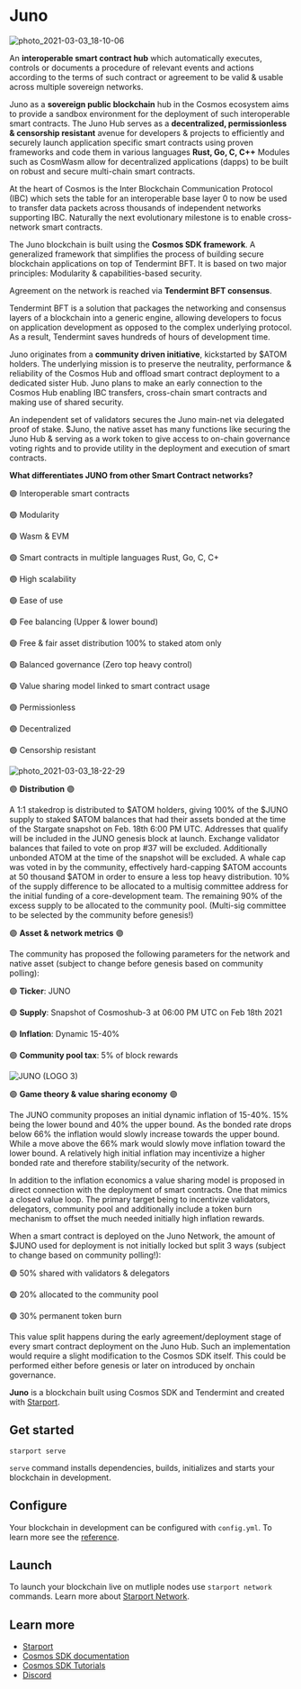 # Juno

![photo_2021-03-03_18-10-06](https://user-images.githubusercontent.com/79812965/110179648-ba938400-7e08-11eb-849c-a8da02c31a21.jpg)

An **interoperable smart contract hub** which automatically executes, controls or documents a procedure of relevant events and actions 
according to the terms of such contract or agreement to be valid & usable across multiple sovereign networks.

Juno as a **sovereign public blockchain** hub in the Cosmos ecosystem aims to provide a sandbox environment for the deployment 
of such interoperable smart contracts. The Juno Hub serves as a **decentralized, permissionless & censorship resistant** avenue 
for developers & projects to efficiently and securely launch application specific smart contracts using proven frameworks 
and code them in various languages **Rust, Go, C, C++**
Modules such as CosmWasm allow for decentralized applications (dapps) to be built on robust and secure multi-chain smart contracts.

At the heart of Cosmos is the Inter Blockchain Communication Protocol (IBC) which sets the table for an interoperable base layer 0 
to now be used to transfer data packets across thousands of independent networks supporting IBC. 
Naturally the next evolutionary milestone is to enable cross-network smart contracts.

The Juno blockchain is built using the **Cosmos SDK framework**. 
A generalized framework that simplifies the process of building secure blockchain applications on top of Tendermint BFT. 
It is based on two major principles: Modularity & capabilities-based security.

Agreement on the network is reached via **Tendermint BFT consensus**.

Tendermint BFT is a solution that packages the networking and consensus layers of a blockchain into a generic engine, 
allowing developers to focus on application development as opposed to the complex underlying protocol. 
As a result, Tendermint saves hundreds of hours of development time.

Juno originates from a **community driven initiative**, kickstarted by $ATOM holders.
The underlying mission is to preserve the neutrality, performance & reliability of the Cosmos Hub and offload smart contract deployment to a dedicated sister Hub. 
Juno plans to make an early connection to the Cosmos Hub enabling IBC transfers, cross-chain smart contracts and making use of shared security.

An independent set of validators secures the Juno main-net via delegated proof of stake. 
$Juno, the native asset has many functions like securing the Juno Hub & serving as a work token to give access to on-chain governance voting rights 
and to provide utility in the deployment and execution of smart contracts.


**What differentiates JUNO from other Smart Contract networks?**

🟣 Interoperable smart contracts 

🟣 Modularity

🟣 Wasm & EVM

🟣 Smart contracts in multiple languages Rust, Go, C, C+

🟣 High scalability

🟣 Ease of use

🟣 Fee balancing (Upper & lower bound)

🟣 Free & fair asset distribution 100% to staked atom only

🟣 Balanced governance (Zero top heavy control) 
                                                     
🟣 Value sharing model linked to smart contract usage
                                                  
🟣 Permissionless 
                                                     
🟣 Decentralized
                                             
🟣 Censorship resistant

![photo_2021-03-03_18-22-29](https://user-images.githubusercontent.com/79812965/110187125-8a9fad00-7e17-11eb-971f-1b56faf3e558.jpg)


🟣 **Distribution** 🟣

A 1:1 stakedrop is distributed to $ATOM holders, giving 100% of the $JUNO supply to staked $ATOM balances that had their assets bonded 
at the time of the Stargate snapshot on Feb. 18th 6:00 PM UTC. 
Addresses that qualify will be included in the JUNO genesis block at launch. 
Exchange validator balances that failed to vote on prop #37 will be excluded. Additionally unbonded ATOM at the time of the snapshot will be excluded.
A whale cap was voted in by the community, effectively hard-capping $ATOM accounts at 50 thousand $ATOM in order to ensure a less top heavy distribution.
10% of the supply difference to be allocated to a multisig committee address for the initial funding of a core-development team. The remaining 90% of the excess supply to be allocated to the community pool.
(Multi-sig committee to be selected by the community before genesis!)

🟣 **Asset & network metrics** 🟣

The community has proposed the following parameters for the network and native asset (subject to change before genesis based on community polling):


🟣 **Ticker**: JUNO

🟣 **Supply**: Snapshot of Cosmoshub-3 at 06:00 PM UTC on Feb 18th 2021

🟣 **Inflation**: Dynamic 15-40%

🟣 **Community pool tax**: 5% of block rewards

![JUNO (LOGO 3)](https://user-images.githubusercontent.com/79812965/110180550-4b1e9400-7e0a-11eb-8386-ef1f5a9252f9.png)

🟣 **Game theory & value sharing economy** 🟣

The JUNO community proposes an initial dynamic inflation of 15-40%. 15% being the lower bound and 40% the upper bound. 
As the bonded rate drops below 66% the inflation would slowly increase towards the upper bound. 
While a move above the 66% mark would slowly move inflation toward the lower bound.
A relatively high initial inflation may incentivize a higher bonded rate and therefore stability/security of the network.

In addition to the inflation economics a value sharing model is proposed in direct connection with the deployment of smart contracts. 
One that mimics a closed value loop. The primary target being to incentivize validators, delegators, community pool 
and additionally include a token burn mechanism to offset the much needed initially high inflation rewards.

When a smart contract is deployed on the Juno Network, the amount of $JUNO used for deployment is not initially locked but split 3 ways
(subject to change based on community polling!):

🟣 50% shared with validators & delegators 

🟣 20% allocated to the community pool 
  
🟣 30% permanent token burn 

This value split happens during the early agreement/deployment stage of every smart contract deployment on the Juno Hub.
Such an implementation would require a slight modification to the Cosmos SDK itself. This could be performed either 
before genesis or later on introduced by onchain governance.








**Juno** is a blockchain built using Cosmos SDK and Tendermint and created with [Starport](https://github.com/tendermint/starport).

## Get started

```
starport serve
```

`serve` command installs dependencies, builds, initializes and starts your blockchain in development.

## Configure

Your blockchain in development can be configured with `config.yml`. To learn more see the [reference](https://github.com/tendermint/starport#documentation).

## Launch

To launch your blockchain live on mutliple nodes use `starport network` commands. Learn more about [Starport Network](https://github.com/tendermint/spn).

## Learn more

- [Starport](https://github.com/tendermint/starport)
- [Cosmos SDK documentation](https://docs.cosmos.network)
- [Cosmos SDK Tutorials](https://tutorials.cosmos.network)
- [Discord](https://discord.gg/W8trcGV)
